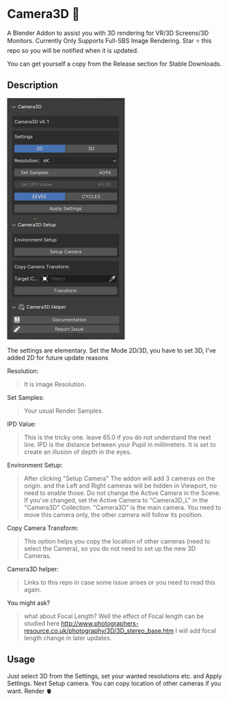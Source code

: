 # Camera3D :frog:
A Blender Addon to assist you with 3D rendering for VR/3D Screens/3D Monitors. Currently Only Supports Full-SBS Image Rendering. Star :star: this repo so you will be notified when it is updated.

You can get yourself a copy from the Release section for Stable Downloads. 

## Description
![Preview](https://github.com/SatyamSSJ10/Camera3D/blob/main/Previews/Docs.png)

The settings are elementary. Set the Mode 2D/3D, you have to set 3D, I've added 2D for future update reasons

Resolution:
> It is image Resolution.

Set Samples:
> Your usual Render Samples.

IPD Value:
> This is the tricky one. leave 65.0 if you do not understand the next line.
> IPD is the distance between your Pupil in millimeters. It is set to create an illusion of depth in the eyes.

Environment Setup:
> After clicking "Setup Camera" The addon will add 3 cameras on the origin. and the Left and Right cameras will be hidden in Viewport, no need to enable those.
> Do not change the Active Camera in the Scene. If you've changed, set the Active Camera to "Camera3D_L" in the "Camera3D" Collection.
> "Camera3D" is the main camera. You need to move this camera only, the other camera will follow its position.

Copy Camera Transform:
> This option helps you copy the location of other cameras (need to select the Camera), so you do not need to set up the new 3D Cameras.

Camera3D helper:
> Links to this repo in case some issue arises or you need to read this again.

You might ask?
> what about Focal Length? Well the effect of Focal length can be studied here http://www.photographers-resource.co.uk/photography/3D/3D_stereo_base.htm
> I will add focal length change in later updates.
## Usage
Just select 3D from the Settings, set your wanted resolutions etc. and Apply Settings. Next Setup camera. You can copy location of other cameras if you want. Render :anatomical_heart:
